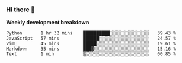 ### Hi there 👋


**Weekly development breakdown**

<!--START_SECTION:waka-->
```text
Python       1 hr 32 mins    ██████████░░░░░░░░░░░░░░░   39.43 % 
JavaScript   57 mins         ██████░░░░░░░░░░░░░░░░░░░   24.57 % 
VimL         45 mins         █████░░░░░░░░░░░░░░░░░░░░   19.61 % 
Markdown     35 mins         ███▓░░░░░░░░░░░░░░░░░░░░░   15.16 % 
Text         1 min           ▒░░░░░░░░░░░░░░░░░░░░░░░░   00.85 % 
```
<!--END_SECTION:waka-->
